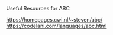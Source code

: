 Useful Resources for ABC

https://homepages.cwi.nl/~steven/abc/
https://codelani.com/languages/abc.html